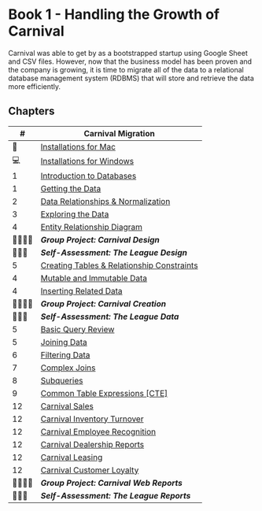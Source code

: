 # Book 1 - Handling the Growth of Carnival

Carnival was able to get by as a bootstrapped startup using Google Sheet and CSV files. However, now that the business model has been proven and the company is growing, it is time to migrate all of the data to a relational database management system (RDBMS) that will store and retrieve the data more efficiently.

## Chapters

| #  | Carnival Migration |
|--|--|
| 🍎 | [Installations for Mac](./chapters/GETTING_STARTED_MAC.md) |
| 💻 | [Installations for Windows](./chapters/GETTING_STARTED_WINDOWS.md) |
| 1 | [Introduction to Databases](./chapters/DATABASE_INTRODUCTION.md) |
| 1 | [Getting the Data](./chapters/EXPLORE_CSV.md) |
| 2 | [Data Relationships &amp; Normalization](./chapters/NORMALIZATION.md) |
| 3 | [Exploring the Data](./chapters/EXPLORE_CSV.md) |
| 4 | [Entity Relationship Diagram](./chapters/ERD.md) |
| 👨‍👨‍👦‍👦 | **_Group Project: Carnival Design_** |
| 👩🏾‍🎓 | **_Self-Assessment: The League Design_** |
| 5 | [Creating Tables &amp; Relationship Constraints](./chapters/CREATE_TABLES_COLUMNS.md) |
| 4 | [Mutable and Immutable Data](./chapters/DEPARTMENTS.md) |
| 4 | [Inserting Related Data](./chapters/DEPARTMENTS.md) |
| 👨‍👨‍👦‍👦 | **_Group Project: Carnival Creation_** |
| 👩🏾‍🎓 | **_Self-Assessment: The League Data_** |
| 5 | [Basic Query Review](./chapters/LOCATIONS.md) |
| 5 | [Joining Data](./chapters/LOCATIONS.md) |
| 6 | [Filtering Data](./chapters/MANY_MANY.md) |
| 7 | [Complex Joins](./chapters/CUSTOMERS.md) |
| 8 | [Subqueries](./chapters/CUSTOMER_REPORT.md) |
| 9 | [Common Table Expressions [CTE]](./chapters/POLITICIANS.md) |
| 12 | [Carnival Sales](./chapters/PAC_DONATIONS.md) |
| 12 | [Carnival Inventory Turnover](./chapters/PAC_DONATIONS.md) |
| 12 | [Carnival Employee Recognition](./chapters/PAC_DONATIONS.md) |
| 12 | [Carnival Dealership Reports](./chapters/PAC_DONATIONS.md) |
| 12 | [Carnival Leasing](./chapters/PAC_DONATIONS.md) |
| 12 | [Carnival Customer Loyalty](./chapters/PAC_DONATIONS.md) |
| 👨‍👨‍👦‍👦 | **_Group Project: Carnival Web Reports_** |
| 👩🏾‍🎓 | **_Self-Assessment: The League Reports_** |
